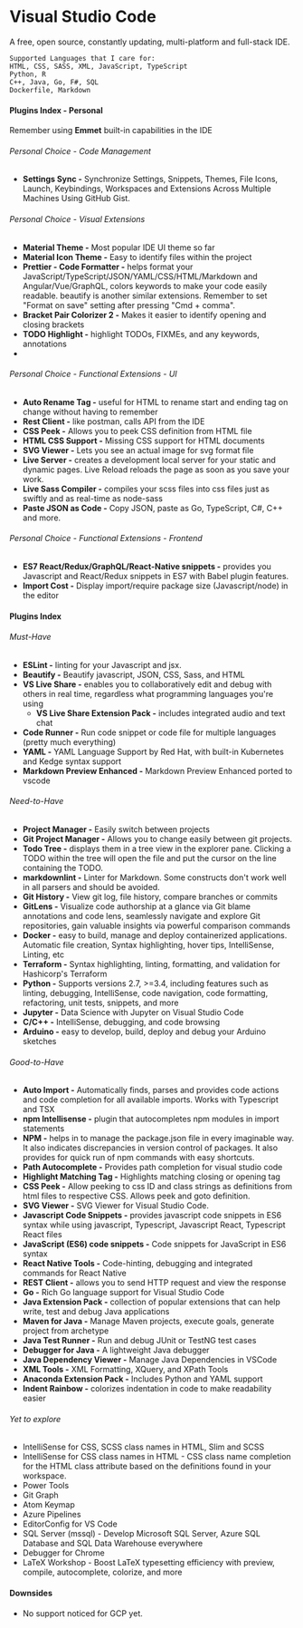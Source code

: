 # Visual Studio Code

A free, open source, constantly updating, multi-platform and full-stack IDE.

```
Supported Languages that I care for:
HTML, CSS, SASS, XML, JavaScript, TypeScript
Python, R
C++, Java, Go, F#, SQL
Dockerfile, Markdown
```

#### Plugins Index - Personal

Remember using **Emmet** built-in capabilities in the IDE

###### Personal Choice - Code Management

* **Settings Sync -** Synchronize Settings, Snippets, Themes, File Icons, Launch, Keybindings, Workspaces and Extensions Across Multiple Machines Using GitHub Gist.

###### Personal Choice - Visual Extensions

* **Material Theme -** Most popular IDE UI theme so far
* **Material Icon Theme -** Easy to identify files within the project
* **Prettier - Code Formatter -** helps format your JavaScript/TypeScript/JSON/YAML/CSS/HTML/Markdown and Angular/Vue/GraphQL, colors keywords to make your code easily readable. beautify is another similar extensions. Remember to set "Format on save" setting after pressing "Cmd + comma".
* **Bracket Pair Colorizer 2 -** Makes it easier to identify opening and closing brackets
* **TODO Highlight -** highlight TODOs, FIXMEs, and any keywords, annotations
* 
###### Personal Choice - Functional Extensions - UI

* **Auto Rename Tag -** useful for HTML to rename start and ending tag on change without having to remember
* **Rest Client -** like postman, calls API from the IDE
* **CSS Peek -** Allows you to peek CSS definition from HTML file
* **HTML CSS Support -** Missing CSS support for HTML documents
* **SVG Viewer -** Lets you see an actual image for svg format file
* **Live Server -** creates a development local server for your static and dynamic pages. Live Reload reloads the page as soon as you save your work.
* **Live Sass Compiler -** compiles your scss files into css files just as swiftly and as real-time as node-sass
* **Paste JSON as Code -** Copy JSON, paste as Go, TypeScript, C\#, C++ and more.

###### Personal Choice - Functional Extensions - Frontend

* **ES7 React/Redux/GraphQL/React-Native snippets -** provides you Javascript and React/Redux snippets in ES7 with Babel plugin features.
* **Import Cost -** Display import/require package size \(Javascript/node\) in the editor

#### Plugins Index

###### Must-Have

* **ESLint -** linting for your Javascript and jsx.
* **Beautify -** Beautify javascript, JSON, CSS, Sass, and HTML
* **VS Live Share -** enables you to collaboratively edit and debug with others in real time, regardless what programming languages you're using
  * **VS Live Share Extension Pack -** includes integrated audio and text chat
* **Code Runner -** Run code snippet or code file for multiple languages \(pretty much everything\)
* **YAML -** YAML Language Support by Red Hat, with built-in Kubernetes and Kedge syntax support
* **Markdown Preview Enhanced -** Markdown Preview Enhanced ported to vscode

###### Need-to-Have

* **Project Manager -** Easily switch between projects
* **Git Project Manager -** Allows you to change easily between git projects.
* **Todo Tree -** displays them in a tree view in the explorer pane. Clicking a TODO within the tree will open the file and put the cursor on the line containing the TODO.
* **markdownlint -** Linter for Markdown. Some constructs don't work well in all parsers and should be avoided.
* **Git History -** View git log, file history, compare branches or commits
* **GitLens -** Visualize code authorship at a glance via Git blame annotations and code lens, seamlessly navigate and explore Git repositories, gain valuable insights via powerful comparison commands
* **Docker -** easy to build, manage and deploy containerized applications. Automatic file creation, Syntax highlighting, hover tips, IntelliSense, Linting, etc
* **Terraform -** Syntax highlighting, linting, formatting, and validation for Hashicorp's Terraform
* **Python -** Supports versions 2.7, &gt;=3.4, including features such as linting, debugging, IntelliSense, code navigation, code formatting, refactoring, unit tests, snippets, and more
* **Jupyter -** Data Science with Jupyter on Visual Studio Code
* **C/C++ -** IntelliSense, debugging, and code browsing
* **Arduino -** easy to develop, build, deploy and debug your Arduino sketches

###### Good-to-Have

* **Auto Import -** Automatically finds, parses and provides code actions and code completion for all available imports. Works with Typescript and TSX
* **npm Intellisense -** plugin that autocompletes npm modules in import statements
* **NPM -** helps in to manage the package.json file in every imaginable way. It also indicates discrepancies in version control of packages. It also provides for quick run of npm commands with easy shortcuts.
* **Path Autocomplete -** Provides path completion for visual studio code
* **Highlight Matching Tag -** Highlights matching closing or opening tag
* **CSS Peek -** Allow peeking to css ID and class strings as definitions from html files to respective CSS. Allows peek and goto definition.
* **SVG Viewer -** SVG Viewer for Visual Studio Code.
* **Javascript Code Snippets -** provides javascript code snippets in ES6 syntax while using javascript, Typescript, Javascript React, Typescript React files
* **JavaScript \(ES6\) code snippets -** Code snippets for JavaScript in ES6 syntax
* **React Native Tools -** Code-hinting, debugging and integrated commands for React Native
* **REST Client -** allows you to send HTTP request and view the response
* **Go -** Rich Go language support for Visual Studio Code
* **Java Extension Pack -** collection of popular extensions that can help write, test and debug Java applications
* **Maven for Java -** Manage Maven projects, execute goals, generate project from archetype
* **Java Test Runner -** Run and debug JUnit or TestNG test cases
* **Debugger for Java -** A lightweight Java debugger
* **Java Dependency Viewer -** Manage Java Dependencies in VSCode
* **XML Tools -** XML Formatting, XQuery, and XPath Tools
* **Anaconda Extension Pack -** Includes Python and YAML support
* **Indent Rainbow -** colorizes indentation in code to make readability easier

###### Yet to explore

* IntelliSense for CSS, SCSS class names in HTML, Slim and SCSS
* IntelliSense for CSS class names in HTML - CSS class name completion for the HTML class attribute based on the definitions found in your workspace.
* Power Tools
* Git Graph
* Atom Keymap
* Azure Pipelines
* EditorConfig for VS Code
* SQL Server \(mssql\) - Develop Microsoft SQL Server, Azure SQL Database and SQL Data Warehouse everywhere
* Debugger for Chrome
* LaTeX Workshop - Boost LaTeX typesetting efficiency with preview, compile, autocomplete, colorize, and more

#### Downsides

* No support noticed for GCP yet.



